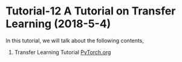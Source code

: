 # Tutorial-12 A Tutorial on Transfer Learning (2018-5-4)
In this tutorial, we will talk about the following contents,

1. Transfer Learning Tutorial [PyTorch.org](https://pytorch.org/tutorials/beginner/transfer_learning_tutorial.html)



